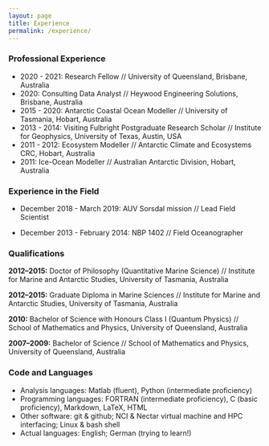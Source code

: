 ```yaml
---
layout: page
title: Experience
permalink: /experience/
---
```


### Professional Experience

* 2020 - 2021: Research Fellow // University of Queensland, Brisbane, Australia
* 2020: Consulting Data Analyst // Heywood Engineering Solutions, Brisbane, Australia
* 2015 - 2020: Antarctic Coastal Ocean Modeller // University of Tasmania, Hobart, Australia
* 2013 - 2014: Visiting Fulbright Postgraduate Research Scholar // Institute for Geophysics, University of Texas, Austin, USA
* 2011 - 2012: Ecosystem Modeller // Antarctic Climate and Ecosystems CRC, Hobart, Australia
* 2011: Ice-Ocean Modeller // Australian Antarctic Division, Hobart, Australia

### Experience in the Field

* December 2018 - March 2019: AUV Sorsdal mission // Lead Field Scientist

* December 2013 - February 2014: NBP 1402 // Field Oceanographer
 
### Qualifications
**2012–2015:** Doctor of Philosophy (Quantitative Marine Science) // Institute for Marine and Antarctic Studies, University of Tasmania, Australia

**2012–2015:** Graduate Diploma in Marine Sciences // Institute for Marine and Antarctic Studies, University of Tasmania, Australia

**2010:** Bachelor of Science with Honours Class I (Quantum Physics) // School of Mathematics and Physics, University of Queensland, Australia

**2007–2009:** Bachelor of Science // School of Mathematics and Physics, University of Queensland, Australia

### Code and Languages
* Analysis languages: Matlab (fluent), Python (intermediate proficiency)
* Programming languages: FORTRAN (intermediate proficiency), C (basic proficiency), Markdown, LaTeX, HTML
* Other software: git & github; NCI & Nectar virtual machine and HPC interfacing; Linux & bash shell
* Actual languages: English; German (trying to learn!)

